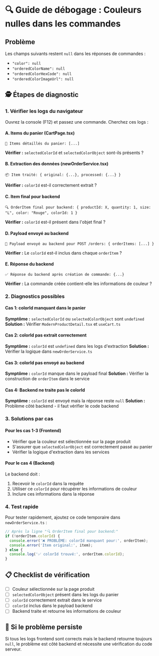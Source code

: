 # 🔍 Guide de débogage : Couleurs nulles dans les commandes

## Problème
Les champs suivants restent `null` dans les réponses de commandes :
- `"color": null` 
- `"orderedColorName": null`
- `"orderedColorHexCode": null`
- `"orderedColorImageUrl": null`

## 🕵️ Étapes de diagnostic

### 1. Vérifier les logs du navigateur

Ouvrez la console (F12) et passez une commande. Cherchez ces logs :

#### A. Items du panier (CartPage.tsx)
```
🛒 Items détaillés du panier: [...]
```
**Vérifier :** `selectedColorId` et `selectedColorObject` sont-ils présents ?

#### B. Extraction des données (newOrderService.tsx)
```
📦 Item traité: { original: {...}, processed: {...} }
```
**Vérifier :** `colorId` est-il correctement extrait ?

#### C. Item final pour backend
```
🔍 OrderItem final pour backend: { productId: X, quantity: 1, size: "L", color: "Rouge", colorId: 1 }
```
**Vérifier :** `colorId` est-il présent dans l'objet final ?

#### D. Payload envoyé au backend
```
🚚 Payload envoyé au backend pour POST /orders: { orderItems: [...] }
```
**Vérifier :** Le `colorId` est-il inclus dans chaque `orderItem` ?

#### E. Réponse du backend
```
✅ Réponse du backend après création de commande: {...}
```
**Vérifier :** La commande créée contient-elle les informations de couleur ?

### 2. Diagnostics possibles

#### Cas 1: colorId manquant dans le panier
**Symptôme :** `selectedColorId` ou `selectedColorObject` sont `undefined`
**Solution :** Vérifier `ModernProductDetail.tsx` et `useCart.ts`

#### Cas 2: colorId pas extrait correctement
**Symptôme :** `colorId` est `undefined` dans les logs d'extraction
**Solution :** Vérifier la logique dans `newOrderService.ts`

#### Cas 3: colorId pas envoyé au backend
**Symptôme :** `colorId` manque dans le payload final
**Solution :** Vérifier la construction de `orderItem` dans le service

#### Cas 4: Backend ne traite pas le colorId
**Symptôme :** `colorId` est envoyé mais la réponse reste `null`
**Solution :** Problème côté backend - il faut vérifier le code backend

### 3. Solutions par cas

#### Pour les cas 1-3 (Frontend)
- Vérifier que la couleur est sélectionnée sur la page produit
- S'assurer que `selectedColorObject` est correctement passé au panier
- Vérifier la logique d'extraction dans les services

#### Pour le cas 4 (Backend)
Le backend doit :
1. Recevoir le `colorId` dans la requête
2. Utiliser ce `colorId` pour récupérer les informations de couleur
3. Inclure ces informations dans la réponse

### 4. Test rapide

Pour tester rapidement, ajoutez ce code temporaire dans `newOrderService.ts` :

```javascript
// Après la ligne "🔍 OrderItem final pour backend:"
if (!orderItem.colorId) {
  console.error('❌ PROBLÈME: colorId manquant pour:', orderItem);
  console.error('Item original:', item);
} else {
  console.log('✅ colorId trouvé:', orderItem.colorId);
}
```

## 📋 Checklist de vérification

- [ ] Couleur sélectionnée sur la page produit
- [ ] `selectedColorObject` présent dans les logs du panier
- [ ] `colorId` correctement extrait dans le service
- [ ] `colorId` inclus dans le payload backend
- [ ] Backend traite et retourne les informations de couleur

## 🚨 Si le problème persiste

Si tous les logs frontend sont corrects mais le backend retourne toujours `null`, 
le problème est côté backend et nécessite une vérification du code serveur. 